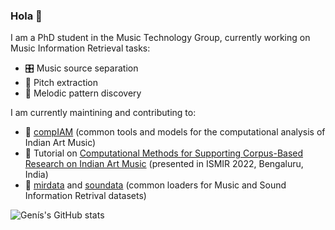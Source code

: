 ### Hola 👋

I am a PhD student in the Music Technology Group, currently working on Music Information Retrieval tasks:
- 🎛️ Music source separation
- 🎤 Pitch extraction
- 🎵 Melodic pattern discovery

I am currently maintining and contributing to: 

- 🎻 [compIAM](https://github.com/MTG/compIAM) (common tools and models for the computational analysis of Indian Art Music)
- 📝 Tutorial on [Computational Methods for Supporting Corpus-Based Research on Indian Art Music](https://github.com/MTG/IAM-tutorial-ismir22) (presented in ISMIR 2022, Bengaluru, India)
- 📁 [mirdata](https://github.com/mir-dataset-loaders/mirdata) and [soundata](https://github.com/soundata/soundata) (common loaders for Music and Sound Information Retrival datasets)

![Genís's GitHub stats](https://github-readme-stats.vercel.app/api?username=genisplaja&count_private=true&show_icons=true&theme=highcontrast)
